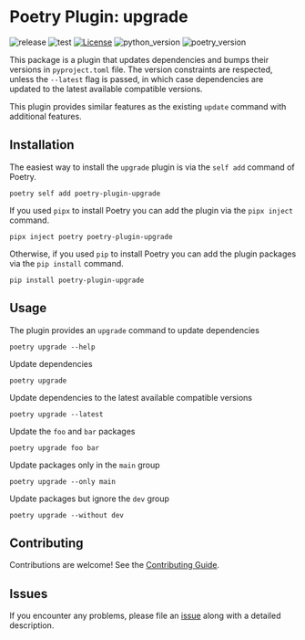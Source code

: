 # Poetry Plugin: upgrade

![release](https://github.com/apoclyps/poetry-plugin-upgrade/actions/workflows/release.yml/badge.svg)
![test](https://github.com/apoclyps/poetry-plugin-upgrade/actions/workflows/test.yml/badge.svg)
[![License](https://img.shields.io/badge/License-MIT-yellow)](LICENSE)
![python_version](https://img.shields.io/badge/Python-%3E=3.8-blue)
![poetry_version](https://img.shields.io/badge/Poetry-%3E=1.6-blue)

This package is a plugin that updates dependencies and bumps their versions in `pyproject.toml` file. The version constraints are respected, unless the `--latest` flag is passed, in which case dependencies are updated to the latest available compatible versions.

This plugin provides similar features as the existing `update` command with additional features.

## Installation

The easiest way to install the `upgrade` plugin is via the `self add` command of Poetry.

```shell
poetry self add poetry-plugin-upgrade
```

If you used `pipx` to install Poetry you can add the plugin via the `pipx inject` command.

```shell
pipx inject poetry poetry-plugin-upgrade
```

Otherwise, if you used `pip` to install Poetry you can add the plugin packages via the `pip install` command.

```shell
pip install poetry-plugin-upgrade
```

## Usage

The plugin provides an `upgrade` command to update dependencies

```shell
poetry upgrade --help
```

Update dependencies

```shell
poetry upgrade
```

Update dependencies to the latest available compatible versions

```shell
poetry upgrade --latest
```

Update the `foo` and `bar` packages

```shell
poetry upgrade foo bar
```

Update packages only in the `main` group

```shell
poetry upgrade --only main
```

Update packages but ignore the `dev` group

```shell
poetry upgrade --without dev
```

## Contributing

Contributions are welcome! See the [Contributing Guide](https://github.com/apoclyps/poetry-plugin-upgrade/blob/master/CONTRIBUTING.md).

## Issues

If you encounter any problems, please file an [issue](https://github.com/apoclyps/poetry-plugin-upgrade/issues) along with a
detailed description.
